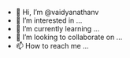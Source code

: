 - 👋 Hi, I’m @vaidyanathanv
- 👀 I’m interested in ...
- 🌱 I’m currently learning ...
- 💞️ I’m looking to collaborate on ...
- 📫 How to reach me ...

<!---
Thank you for visiting my profile. I am an experienced IT Security Administrator in Identity and Access Management, Information Security Management and Software Application Support. I also have experience in preparing the best technical documents.

Being a security enthusiast, I love learning new things related to IT Security Management and Ethical Hacking. As a professional, I am keen to improve and update my skills regularly. In addition to this, I love to prepare technical reports and Standard Operating Procedures(SOPs).

Overall IT Security Experience : 8 Years

Skill Sets

• User Access Management in Mainframe RACF and Windows AD,
• Identity and Access Management(IAM) in Mainframe and Windows platforms,
• Information and Data security management,
• Software Application Support,
• Incident/Problem/Change Management support,
• IT Service Management,
• ITIL and COBIT concepts,
• Amazon cloud, Computer Networking, Security threats and risks,
• Mainframe Z O/S, Windows OS.vaidyanathanv/vaidyanathanv is a ✨ special ✨ repository because its `README.md` (this file) appears on your GitHub profile.
You can click the Preview link to take a look at your changes.
--->
